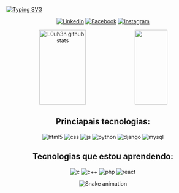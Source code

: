 [![Typing SVG](https://readme-typing-svg.herokuapp.com/?color=00bfbf&size=35&center=true&vCenter=true&width=1000&lines=Olá,+meu+nome+é+Luiz+Henrique!;Tenho+19+anos;Sou+de+Lagoa+de+Pedras,+RN;Estudo+Análise+e+Desenvolvimento+de+Sistemas;Seja+bem-vindo!+:%29)](https://git.io/typing-svg)

<div align="center">

  [![Linkedin](https://img.shields.io/badge/LinkedIn-0077B5?style=for-the-badge&logo=linkedin&logoColor=white)](https://www.linkedin.com/in/luiz-henrique-do-nascimento-de-macedo-silva-aa295816a/)
  [![Facebook](https://img.shields.io/badge/Facebook-1877F2?style=for-the-badge&logo=facebook&logoColor=white)](https://www.facebook.com/l0uh3n)
  [![Instagram](https://img.shields.io/badge/Instagram-E4405F?style=for-the-badge&logo=instagram&logoColor=white)](https://www.instagram.com/luiz.h3n/)
  
</div>

<div align="center">  
  <img width="49%" height="195px" src="https://github-readme-stats.vercel.app/api?username=L0uh3n&show_icons=true&count_private=true&include_all_commits=true&hide_border=true&title_color=00bfbf&icon_color=00bfbf&text_color=c9d1d9&bg_color=0d1117" alt="L0uh3n github stats" /> 
  <img width="41%" height="195px" src="https://github-readme-stats.vercel.app/api/top-langs/?username=L0uh3n&layout=compact&hide_border=true&title_color=00bfbf&text_color=00bfbf&bg_color=0d1117" />
</div>

<h2 align="center">
  Princiapais tecnologias:
</h2>

<div align="center" style="display: inline_block">
  <img align="center" alt="html5" src="https://img.shields.io/badge/HTML5-E34F26?style=for-the-badge&logo=html5&logoColor=white" />
  <img align="center" alt="css" src="https://img.shields.io/badge/CSS3-1572B6?style=for-the-badge&logo=css3&logoColor=white" />
  <img align="center" alt="js" src="https://img.shields.io/badge/JavaScript-323330?style=for-the-badge&logo=javascript&logoColor=F7DF1E" />
  <img align="center" alt="python" src="https://img.shields.io/badge/Python-3776AB?style=for-the-badge&logo=python&logoColor=white" />
  <img align="center" alt="django" src="https://img.shields.io/badge/Django-092E20?style=for-the-badge&logo=django&logoColor=white" />
  <img align="center" alt="mysql" src="https://img.shields.io/badge/MySQL-00000F?style=for-the-badge&logo=mysql&logoColor=white" />
  
</div>

<h2 align="center">
  Tecnologias que estou aprendendo:
</h2>

<div align="center" style="display: inline_block">
  <img align="center" alt="c" src="https://img.shields.io/badge/C-00599C?style=for-the-badge&logo=c&logoColor=withe" />
  <img align="center" alt="c++" src="https://img.shields.io/badge/C%2B%2B-00599C?style=for-the-badge&logo=c%2B%2B&logoColor=white" />
  <img align="center" alt="php" src="https://img.shields.io/badge/PHP-777BB4?style=for-the-badge&logo=php&logoColor=white" />
  <img align="center" alt="react" src="https://img.shields.io/badge/React-20232A?style=for-the-badge&logo=react&logoColor=61DAFB" />
  
</div>

<div align="center">

  ![Snake animation](https://github.com/danielbped/danielbped/blob/output/github-contribution-grid-snake.svg)
  
</div>
